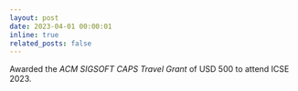 ```yaml
---
layout: post
date: 2023-04-01 00:00:01
inline: true
related_posts: false
---
```


Awarded the *ACM SIGSOFT CAPS Travel Grant* of USD 500 to attend ICSE 2023.